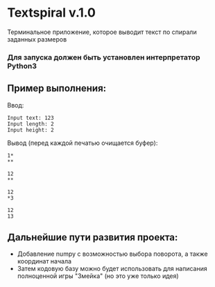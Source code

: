 # Textspiral v.1.0
Терминальное приложение, которое выводит текст по спирали заданных размеров

### Для запуска должен быть установлен интерпретатор Python3

## Пример выполнения:
Ввод:
```
Input text: 123
Input length: 2
Input height: 2
```
Вывод (перед каждой печатью очищается буфер):
```
1*
**
```
```
12
**
```
```
12
*3
```
```
12
13
```
## Дальнейшие пути развития проекта:
- Добавление numpy с возможностью выбора поворота, а также координат начала
- Затем кодовую базу можно будет использовать для написания полноценной игры "Змейка"
(но это уже только идея)